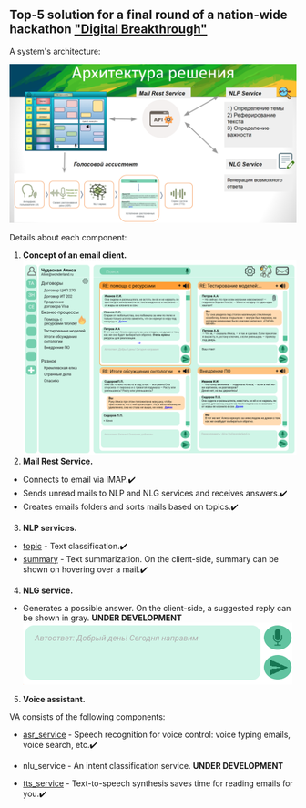 ## Top-5 solution for a final round of a nation-wide hackathon ["Digital Breakthrough"](https://leadersofdigital.ru)

A system's architecture:

![](architecture.PNG)

Details about each component:

1. **Concept of an email client.**
  ![](client.png)
2. **Mail Rest Service.**
  - Connects to email via IMAP.:heavy_check_mark:
  - Sends unread mails to NLP and NLG services and receives answers.:heavy_check_mark:
  - Creates emails folders and sorts mails based on topics.:heavy_check_mark:
3. **NLP services.**
  - [topic](nlp_services/topic) - Text classification.:heavy_check_mark:
  - [summary](nlp_services/summary) - Text summarization. On the client-side, summary can be shown on hovering over a mail.:heavy_check_mark:
4. **NLG service.**
  - Generates a possible answer. On the client-side, a suggested reply can be shown in gray. **UNDER DEVELOPMENT**
  ![](suggest_reply.PNG)
5. **Voice assistant.**

  VA consists of the following components:
  - [asr_service](voice_assistant/asr_service) - Speech recognition for voice control: voice typing emails, voice search, etc.:heavy_check_mark:

  - nlu_service - An intent classification service. **UNDER DEVELOPMENT**

  - [tts_service](voice_assistant/tts_service) - Text-to-speech synthesis saves time for reading emails for you.:heavy_check_mark:

